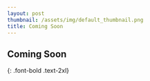 ```yaml
---
layout: post
thumbnail: /assets/img/default_thumbnail.png
title: Coming Soon
---
```


## Coming Soon
{: .font-bold .text-2xl}
